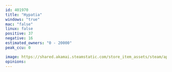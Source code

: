 ```yaml
---
id: 401970
title: "Hypatia"
windows: "true"
mac: "false"
linux: false
positive: 37
negative: 16
estimated_owners: "0 - 20000"
peak_ccu: 0

image: https://shared.akamai.steamstatic.com/store_item_assets/steam/apps/401970/header.jpg?t=1551981518
opinions:
---
```

